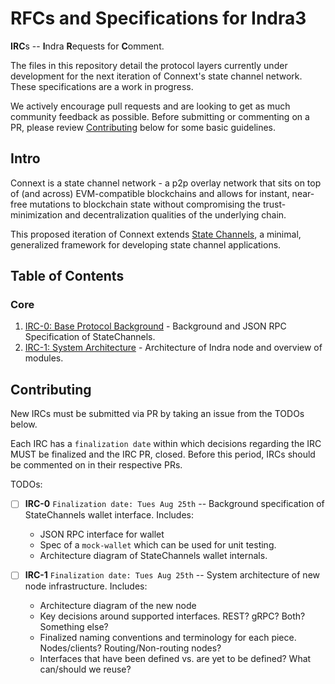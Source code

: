 # RFCs and Specifications for Indra3
**IRC**s -- **I**ndra **R**equests for **C**omment.

The files in this repository detail the protocol layers currently under development for the next iteration of Connext's state channel network. These specifications are a work in progress.

We actively encourage pull requests and are looking to get as much community feedback as possible. Before submitting or commenting on a PR, please review [Contributing](https://github.com/connext/IRCs/blob/master/README.md#contributing) below for some basic guidelines.

## Intro

Connext is a state channel network - a p2p overlay network that sits on top of (and across) EVM-compatible blockchains and allows for instant, near-free mutations to blockchain state without compromising the trust-minimization and decentralization qualities of the underlying chain.

This proposed iteration of Connext extends [State Channels](https://statechannels.org), a minimal, generalized framework for developing state channel applications.

## Table of Contents
### Core
1. [IRC-0: Base Protocol Background](https://github.com/connext/IRCs/blob/01-base-protocol-background/0-base-protocol-background.md) - Background and JSON RPC Specification of StateChannels.
2. [IRC-1: System Architecture](https://github.com/connext/IRCs/blob/01-system-architecture/1-system-architecture.md) - Architecture of Indra node and overview of modules.

## Contributing
New IRCs must be submitted via PR by taking an issue from the TODOs below.

Each IRC has a `finalization date` within which decisions regarding the IRC MUST be finalized and the IRC PR, closed. Before this period, IRCs should be commented on in their respective PRs.

TODOs:
- [ ] **IRC-0** `Finalization date: Tues Aug 25th` -- Background specification of StateChannels wallet interface. Includes:
    - JSON RPC interface for wallet
    - Spec of a `mock-wallet` which can be used for unit testing. 
    - Architecture diagram of StateChannels wallet internals.
    
- [ ] **IRC-1** `Finalization date: Tues Aug 25th` -- System architecture of new node infrastructure. Includes:
    - Architecture diagram of the new node
    - Key decisions around supported interfaces. REST? gRPC? Both? Something else?
    - Finalized naming conventions and terminology for each piece. Nodes/clients? Routing/Non-routing nodes?
    - Interfaces that have been defined vs. are yet to be defined? What can/should we reuse?
